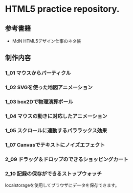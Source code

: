 # HTML5 practice repository.
## 参考書籍
- MdN HTML5デザイン仕事のネタ帳

## 制作内容
### 1_01 マウスからパーティクル
### 1_02 SVGを使った地図アニメーション
### 1_03 box2Dで物理演算ボール
### 1_04 マウスの動きに対応したアニメーション
### 1_05 スクロールに連動するパララックス効果
### 1_07 Canvasでテキストにノイズエフェクト
### 2_09 ドラッグ＆ドロップのできるショッピングカート
### 2_10 記録の保存ができるストップウォッチ  
localstorageを使用してブラウザにデータを保存できます。  
